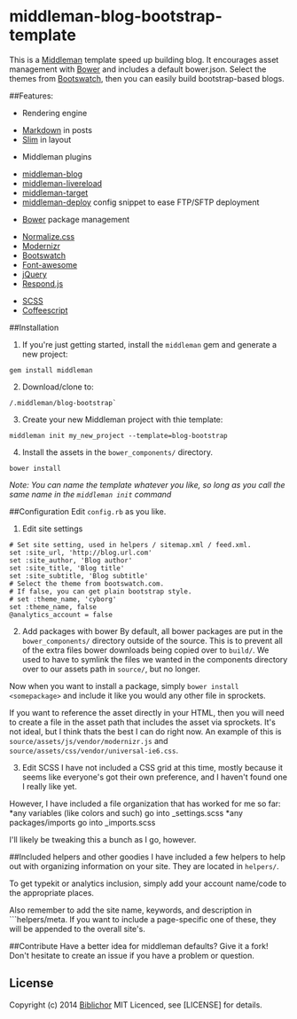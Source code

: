 # middleman-blog-bootstrap-template

This is a [Middleman](http://middlemanapp.com) template speed up building blog.
It encourages asset management with [Bower](http://github.com/twitter/bower) and includes a default bower.json. 
Select the themes from [Bootswatch](http://bootswatch.com/), then you can easily build bootstrap-based blogs.

##Features:
* Rendering engine
 - [Markdown](http://daringfireball.net/projects/markdown/) in posts
 - [Slim](http://slim-lang.com/) in layout
* Middleman plugins
 - [middleman-blog](http://github.com/middleman/middleman-blog/)
 - [middleman-livereload](http://github.com/middleman/middleman-livereload)
 - [middleman-target](http://github.com/xunker/middleman-target) 
 - [middleman-deploy](http://github.com/tvaughan/middleman-deploy) config snippet to ease FTP/SFTP deployment
* [Bower](http://github.com/twitter/bower) package management
 - [Normalize.css](http://necolas.github.com/normalize.css) 
 - [Modernizr](http://modernizr.com)
 - [Bootswatch](http://bootswatch.com/)
 - [Font-awesome](http://fontawesome.io/)
 - [jQuery](http://jquery.com/)
 - [Respond.js](http://github.com/scottjehl/Respond)
* [SCSS](http://sass-lang.com)
* [Coffeescript](http://coffeescript.org/)

##Installation
1. If you're just getting started, install the `middleman` gem and generate a new project:

```
gem install middleman
```
2. Download/clone to: 

```
/.middleman/blog-bootstrap`
```

3. Create your new Middleman project with thie template:

```
middleman init my_new_project --template=blog-bootstrap
```

4. Install the assets in the `bower_components/` directory.
```
bower install
```
*Note: You can name the template whatever you like, so long as you call the same name in the `middleman init` command*

##Configuration
Edit `config.rb` as you like.

1. Edit site settings
```
# Set site setting, used in helpers / sitemap.xml / feed.xml.
set :site_url, 'http://blog.url.com'
set :site_author, 'Blog author'
set :site_title, 'Blog title'
set :site_subtitle, 'Blog subtitle'
# Select the theme from bootswatch.com.
# If false, you can get plain bootstrap style.
# set :theme_name, 'cyborg'
set :theme_name, false
@analytics_account = false
```

2. Add packages with bower
By default, all bower packages are put in the ```bower_components/``` directory outside of the source. This is to prevent all of the extra files bower downloads being copied over to ```build/```.
We used to have to symlink the files we wanted in the components directory over to our assets path in ```source/```, but no longer.

Now when you want to install a package, simply ```bower install <somepackage>``` and include it like you would any other file in sprockets.

If you want to reference the asset directly in your HTML, then you will need to create a file in the asset path that includes the asset via sprockets. It's not ideal, but I think thats the best I can do right now.  An example of this is ```source/assets/js/vendor/modernizr.js``` and ```source/assets/css/vendor/universal-ie6.css```.

3. Edit SCSS
I have not included a CSS grid at this time, mostly because it seems like everyone's got their own preference, and I haven't found one I really like yet.

However, I have included a file organization that has worked for me so far:
*any variables (like colors and such) go into _settings.scss
*any packages/imports go into _imports.scss

I'll likely be tweaking this a bunch as I go, however.


##Included helpers and other goodies
I have included a few helpers to help out with organizing information on your site. They are located in ```helpers/```.

To get typekit or analytics inclusion, simply add your account name/code to the appropriate places.

Also remember to add the site name, keywords, and description in ```helpers/meta. If you want to include a page-specific one of these, they will be appended to the overall site's.


##Contribute
Have a better idea for middleman defaults? Give it a fork! Don't hesitate to create an issue if you have a problem or question.

## License

Copyright (c) 2014 [Biblichor](http://github.com/biblichor) MIT Licenced, see [LICENSE] for details.
